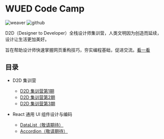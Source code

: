 # WUED Code Camp

![weaver](https://img.shields.io/static/v1.svg?label=Weaver&message=UED&color=#c7161e)
![github](https://img.shields.io/github/stars/weaver-design/wued-code-camp.svg?style=social)

D2D（Designer to Developer）全栈设计师集训营，人类文明因为创造而延续，设计让生活更加美好。

旨在帮助设计师快速掌握网页重构技巧，夯实编程基础，促进交流。[看一看](https://weaver-design.github.io/wued-code-camp/.)

## 目录

- D2D 集训营
  - [D2D 集训营第1期](https://weaver-design.github.io/wued-code-camp/d2d/1.html)
  - [D2D 集训营第2期](https://weaver-design.github.io/wued-code-camp/d2d/2.html)
  - [D2D 集训营第3期](https://weaver-design.github.io/wued-code-camp/d2d/3.html)

- React 通用 UI 组件设计与编码
  - [DataList（敬请期待）](#)
  - [Accordion（敬请期待）](#)

<div class="codepen" data-height="385" data-theme-id="0" data-default-tab="js,result" data-user="turkyden" data-slug-hash="MMwQqJ" data-preview="true" data-prefill='{"title":"js 动态渲染人物卡片","description":"字符串拼接，文档插入","tags":["card","render","bootstrap"],"stylesheets":["https://stackpath.bootstrapcdn.com/bootstrap/4.3.1/css/bootstrap.min.css"],"scripts":[]}'>
